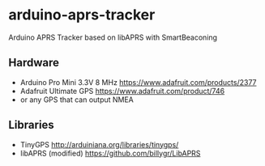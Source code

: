 # arduino-aprs-tracker

Arduino APRS Tracker based on libAPRS with SmartBeaconing

## Hardware
* Arduino Pro Mini 3.3V 8 MHz https://www.adafruit.com/products/2377
* Adafruit Ultimate GPS https://www.adafruit.com/product/746
* or any GPS that can output NMEA

## Libraries
* TinyGPS http://arduiniana.org/libraries/tinygps/
* libAPRS (modified) https://github.com/billygr/LibAPRS
